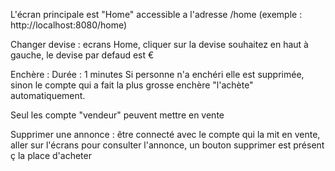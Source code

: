 L'écran principale est "Home" accessible a l'adresse /home (exemple : http://localhost:8080/home)

Changer devise :
  ecrans Home, cliquer sur la devise souhaitez en haut à gauche, le devise par defaud est €
  
Enchère :
  Durée : 1 minutes
  Si personne n'a enchéri elle est supprimée, sinon le compte qui a fait la plus grosse enchère "l'achète" automatiquement.
  
Seul les compte "vendeur" peuvent mettre en vente

Supprimer une annonce :
  être connecté avec le compte qui la mit en vente, aller sur l'écrans pour consulter l'annonce, un bouton supprimer est présent ç la place d'acheter
